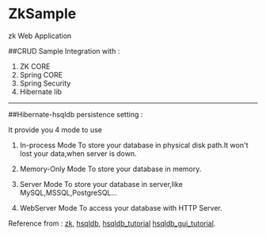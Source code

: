 # ZkSample
zk Web Application   

##CRUD Sample Integration with :
1.	ZK CORE
2.	Spring CORE
3.	Spring Security
4.	Hibernate lib
***

##Hibernate-hsqldb persistence setting :

It provide you 4 mode to use

1.	In-process Mode
To store your database in physical disk path.It won't lost your data,when server is down.
		<property name="hibernate.connection.url" value="jdbc:hsqldb:file:C:/data/sample" />

2.	Memory-Only Mode
To store your database in memory.
		<property name="hibernate.connection.url" value="jdbc:hsqldb:mem:data/store" />
3.	Server Mode
To store your database in server,like MySQL,MSSQL,PostgreSQL...
		<property name="hibernate.connection.url" value="jdbc:hsqldb://localhost:port/dbname" />

4.	WebServer Mode
To access your database with HTTP Server. 
		<property name="hibernate.connection.url" value="jdbc:hsqldb:http://localhost:port/dbname" />


Reference from : [zk](https://www.zkoss.org/),
[hsqldb](http://hsqldb.org/index.html),
[hsqldb_tutorial](http://java.openyu.org/2014/03/hsqldb1-database.html)
[hsqldb_gui_tutorial](http://java.openyu.org/2014/03/hsqldb3-guitable.html).